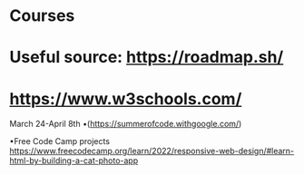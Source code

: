 # Courses
# Useful source: https://roadmap.sh/
# https://www.w3schools.com/


March 24-April 8th 
•(https://summerofcode.withgoogle.com/)


•Free Code Camp projects
https://www.freecodecamp.org/learn/2022/responsive-web-design/#learn-html-by-building-a-cat-photo-app
